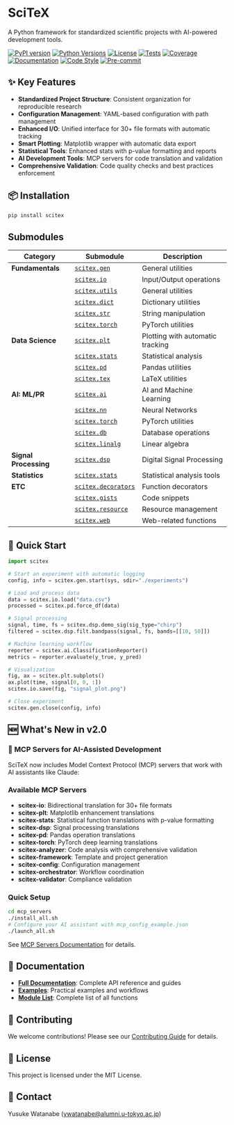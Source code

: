 <!-- ---
!-- Timestamp: 2025-06-21 13:51:19
!-- Author: ywatanabe
!-- File: /ssh:ywatanabe@sp:/home/ywatanabe/proj/SciTeX-Code/README.md
!-- --- -->


# SciTeX
A Python framework for standardized scientific projects with AI-powered development tools.

<!-- badges -->
[![PyPI version](https://badge.fury.io/py/scitex.svg)](https://badge.fury.io/py/scitex)
[![Python Versions](https://img.shields.io/pypi/pyversions/scitex.svg)](https://pypi.org/project/scitex/)
[![License](https://img.shields.io/github/license/ywatanabe1989/SciTeX-Code)](https://github.com/ywatanabe1989/SciTeX-Code/blob/main/LICENSE)
[![Tests](https://github.com/ywatanabe1989/SciTeX-Code/actions/workflows/ci.yml/badge.svg)](https://github.com/ywatanabe1989/SciTeX-Code/actions)
[![Coverage](https://codecov.io/gh/ywatanabe1989/SciTeX-Code/branch/main/graph/badge.svg)](https://codecov.io/gh/ywatanabe1989/SciTeX-Code)
[![Documentation](https://readthedocs.org/projects/scitex/badge/?version=latest)](https://scitex.readthedocs.io/en/latest/?badge=latest)
[![Code Style](https://img.shields.io/badge/code%20style-black-000000.svg)](https://github.com/psf/black)
[![Pre-commit](https://img.shields.io/badge/pre--commit-enabled-brightgreen?logo=pre-commit&logoColor=white)](https://github.com/pre-commit/pre-commit)

## ✨ Key Features

- **Standardized Project Structure**: Consistent organization for reproducible research
- **Configuration Management**: YAML-based configuration with path management
- **Enhanced I/O**: Unified interface for 30+ file formats with automatic tracking
- **Smart Plotting**: Matplotlib wrapper with automatic data export
- **Statistical Tools**: Enhanced stats with p-value formatting and reports
- **AI Development Tools**: MCP servers for code translation and validation
- **Comprehensive Validation**: Code quality checks and best practices enforcement

## 📦 Installation

```bash
pip install scitex
```


## Submodules

| Category              | Submodule                                         | Description                      |
|-----------------------|---------------------------------------------------|----------------------------------|
| **Fundamentals**      | [`scitex.gen`](./src/scitex/gen#readme)               | General utilities                |
|                       | [`scitex.io`](./src/scitex/io#readme)                 | Input/Output operations          |
|                       | [`scitex.utils`](./src/scitex/utils#readme)           | General utilities                |
|                       | [`scitex.dict`](./src/scitex/dict#readme)             | Dictionary utilities             |
|                       | [`scitex.str`](./src/scitex/str#readme)               | String manipulation              |
|                       | [`scitex.torch`](./src/scitex/torch#readme)           | PyTorch utilities                |
| **Data Science**      | [`scitex.plt`](./src/scitex/plt#readme)               | Plotting with automatic tracking |
|                       | [`scitex.stats`](./src/scitex/stats#readme)           | Statistical analysis             |
|                       | [`scitex.pd`](./src/scitex/pd#readme)                 | Pandas utilities                 |
|                       | [`scitex.tex`](./src/scitex/tex#readme)               | LaTeX utilities                  |
| **AI: ML/PR**         | [`scitex.ai`](./src/scitex/ai#readme)                 | AI and Machine Learning          |
|                       | [`scitex.nn`](./src/scitex/nn#readme)                 | Neural Networks                  |
|                       | [`scitex.torch`](./src/scitex/torch#readme)           | PyTorch utilities                |
|                       | [`scitex.db`](./src/scitex/db#readme)                 | Database operations              |
|                       | [`scitex.linalg`](./src/scitex/linalg#readme)         | Linear algebra                   |
| **Signal Processing** | [`scitex.dsp`](./src/scitex/dsp#readme)               | Digital Signal Processing        |
| **Statistics**        | [`scitex.stats`](./src/scitex/stats#readme)           | Statistical analysis tools       |
| **ETC**               | [`scitex.decorators`](./src/scitex/decorators#readme) | Function decorators              |
|                       | [`scitex.gists`](./src/scitex/gists#readme)           | Code snippets                    |
|                       | [`scitex.resource`](./src/scitex/resource#readme)     | Resource management              |
|                       | [`scitex.web`](./src/scitex/web#readme)               | Web-related functions            |

## 🚀 Quick Start

```python
import scitex

# Start an experiment with automatic logging
config, info = scitex.gen.start(sys, sdir="./experiments")

# Load and process data
data = scitex.io.load("data.csv")
processed = scitex.pd.force_df(data)

# Signal processing
signal, time, fs = scitex.dsp.demo_sig(sig_type="chirp")
filtered = scitex.dsp.filt.bandpass(signal, fs, bands=[[10, 50]])

# Machine learning workflow
reporter = scitex.ai.ClassificationReporter()
metrics = reporter.evaluate(y_true, y_pred)

# Visualization
fig, ax = scitex.plt.subplots()
ax.plot(time, signal[0, 0, :])
scitex.io.save(fig, "signal_plot.png")

# Close experiment
scitex.gen.close(config, info)
```

## 🆕 What's New in v2.0

### 🤖 MCP Servers for AI-Assisted Development

SciTeX now includes Model Context Protocol (MCP) servers that work with AI assistants like Claude:

### Available MCP Servers
- **scitex-io**: Bidirectional translation for 30+ file formats
- **scitex-plt**: Matplotlib enhancement translations
- **scitex-stats**: Statistical function translations with p-value formatting
- **scitex-dsp**: Signal processing translations
- **scitex-pd**: Pandas operation translations
- **scitex-torch**: PyTorch deep learning translations
- **scitex-analyzer**: Code analysis with comprehensive validation
- **scitex-framework**: Template and project generation
- **scitex-config**: Configuration management
- **scitex-orchestrator**: Workflow coordination
- **scitex-validator**: Compliance validation

### Quick Setup
```bash
cd mcp_servers
./install_all.sh
# Configure your AI assistant with mcp_config_example.json
./launch_all.sh
```

See [MCP Servers Documentation](./mcp_servers/README.md) for details.

## 📖 Documentation

- **[Full Documentation](https://scitex.readthedocs.io/)**: Complete API reference and guides
- **[Examples](./examples/)**: Practical examples and workflows
- **[Module List](./docs/scitex_modules.csv)**: Complete list of all functions

## 🤝 Contributing

We welcome contributions! Please see our [Contributing Guide](CONTRIBUTING.md) for details.


## 📄 License

This project is licensed under the MIT License.

## 📧 Contact

Yusuke Watanabe (ywatanabe@alumni.u-tokyo.ac.jp)

<!-- EOF -->